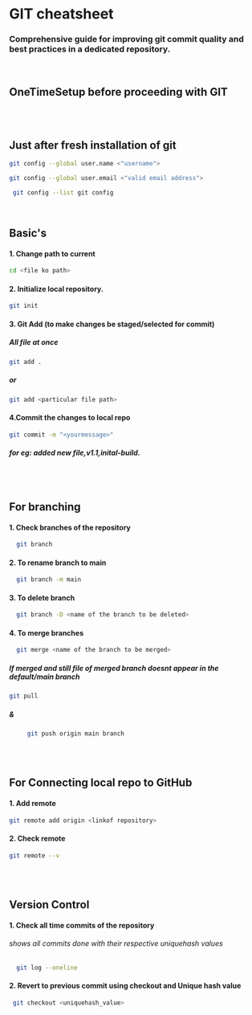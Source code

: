 
<!--
   ```sh
   
   ``` -->
   # GIT cheatsheet
   ### Comprehensive guide for improving git commit quality and best practices in a dedicated repository.
   <br>
   
   ## OneTimeSetup before proceeding with GIT 
   <br>
   <br>
   
## Just after fresh installation of git


```sh
git config --global user.name <"username">
```

```sh 
git config --global user.email <"valid email address">
```
```sh
 git config --list git config
```
<br>

## Basic's
#### 1. Change path to current  
```sh
cd <file ko path>
```
#### 2. Initialize local repository.
```sh
git init
 ```

#### 3. Git Add (to make changes be staged/selected for commit)
##### All file at once
```sh
git add . 
```
##### or

```sh
git add <particular file path>
```
#### 4.Commit the changes to local repo
```sh
git commit -m "<yourmessage>"
```
#####  for eg: added new file,v1.1,inital-build.
<br>
<br>



## For branching 
#### 1. Check branches of the repository
```sh
  git branch 
  ```

#### 2. To rename branch to main
```sh
  git branch -m main 
  ```

#### 3. To delete branch 
```sh
  git branch -D <name of the branch to be deleted> 
```

#### 4. To merge branches 
```sh
  git merge <name of the branch to be merged> 
```
 
##### If merged and still file of merged branch doesnt appear in the default/main branch
```sh
git pull  
```

##### &
```sh
     git push origin main branch
```
<br>
<br> 

## For Connecting local repo to GitHub
#### 1. Add remote 
```sh
git remote add origin <linkof repository>
```

 #### 2. Check remote 
```sh
git remote --v
```
<br>
<br>


## Version Control
#### 1. Check all time commits of the repository 
###### shows all commits done with their respective uniquehash values
```sh
  git log --oneline
  ```

#### 2. Revert to previous commit using checkout and Unique hash value
```sh
 git checkout <uniquehash_value>
  ```


